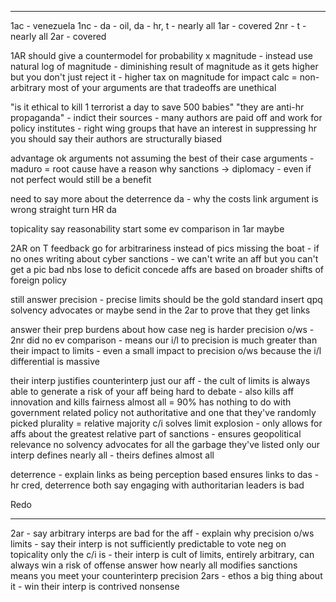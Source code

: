 

----


1ac - venezuela
1nc - da - oil, da - hr, t - nearly all
1ar - covered
2nr - t - nearly all
2ar - covered

1AR should give a countermodel for probability x magnitude - instead use natural log of magnitude - diminishing result of magnitude as it gets higher but you don't just reject it - higher tax on magnitude for impact calc = non-arbitrary
most of your arguments are that tradeoffs are unethical

"is it ethical to kill 1 terrorist a day to save 500 babies"
"they are anti-hr propaganda" - indict their sources - many authors are paid off and work for policy institutes - right wing groups that have an interest in suppressing hr
you should say their authors are structurally biased

advantage
ok arguments
not assuming the best of their case arguments - maduro = root cause 
have a reason why sanctions -> diplomacy - even if not perfect would still be a benefit

need to say more about the deterrence da - why the costs link argument is wrong
straight turn HR da

topicality
say reasonability
start some ev comparison in 1ar maybe


2AR on T feedback
go for arbitrariness instead of pics
missing the boat - if no ones writing about cyber sanctions - we can't write an aff but you can't get a pic
bad nbs lose to deficit
concede affs are based on broader shifts of foreign policy 

still answer precision - precise limits should be the gold standard 
insert qpq solvency advocates or maybe send in the 2ar to prove that they get links

answer their prep burdens about how case neg is harder
precision o/ws - 2nr did no ev comparison - means our i/l to precision is much greater than their impact to limits - even a small impact to precision o/ws because the i/l differential is massive

their interp justifies counterinterp just our aff - the cult of limits is always able to generate a risk of your aff being hard to debate - also kills aff innovation and kills fairness 
almost all = 90% has nothing to do with government related policy 
not authoritative and one that they've randomly picked 
plurality = relative majority
c/i solves limit explosion - only allows for affs about the greatest relative part of sanctions - ensures geopolitical relevance
no solvency advocates for all the garbage they've listed
only our interp defines nearly all - theirs defines almost all

deterrence - explain links as being perception based
ensures links to das - hr cred, deterrence both say engaging with authoritarian leaders is bad


Redo

----

2ar - say arbitrary interps are bad for the aff - explain why precision o/ws limits - say their interp is not sufficiently predictable to vote neg on topicality
only the c/i is - their interp is cult of limits, entirely arbitrary, can always win a risk of offense
answer how nearly all modifies sanctions means you meet your counterinterp
precision 2ars - ethos a big thing about it - win their interp is contrived nonsense